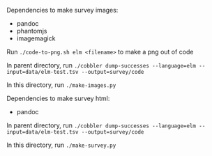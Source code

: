 Dependencies to make survey images:

- pandoc
- phantomjs
- imagemagick

Run `./code-to-png.sh elm <filename>` to make a png out of code

In parent directory, run `./cobbler dump-successes --language=elm --input=data/elm-test.tsv --output=survey/code`

In this directory, run `./make-images.py`

Dependencies to make survey html:

- pandoc

In parent directory, run `./cobbler dump-successes --language=elm --input=data/elm-test.tsv --output=survey/code`

In this directory, run `./make-survey.py`
